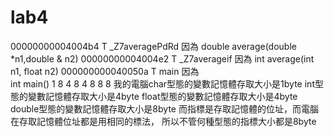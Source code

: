 # lab4
00000000004004b4 T _Z7averagePdRd
因為
      double average(double *n1,double & n2)
00000000004004e2 T _Z7averageif
因為
      int average(int n1, float n2)
000000000040050a T main
因為  
     int main()
1 8
4 8
4 8
8 8
我的電腦char型態的變數記憶體存取大小是1byte
        int型態的變數記憶體存取大小是4byte
        float型態的變數記憶體存取大小是4byte
        double型態的變數記憶體存取大小是8byte
        而指標是存取記憶體的位址，而電腦在存取記憶體位址都是用相同的標法，
        所以不管何種型態的指標大小都是8byte
